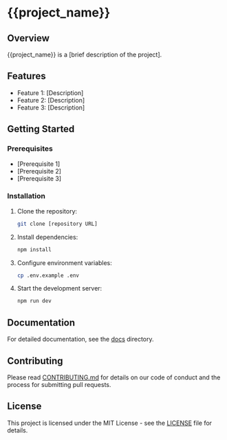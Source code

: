 # {{project_name}}

## Overview

{{project_name}} is a [brief description of the project].

## Features

- Feature 1: [Description]
- Feature 2: [Description]
- Feature 3: [Description]

## Getting Started

### Prerequisites

- [Prerequisite 1]
- [Prerequisite 2]
- [Prerequisite 3]

### Installation

1. Clone the repository:
   ```bash
   git clone [repository URL]
   ```

2. Install dependencies:
   ```bash
   npm install
   ```

3. Configure environment variables:
   ```bash
   cp .env.example .env
   ```

4. Start the development server:
   ```bash
   npm run dev
   ```

## Documentation

For detailed documentation, see the [docs](./docs) directory.

## Contributing

Please read [CONTRIBUTING.md](./docs/legal/contributor-guidelines.md) for details on our code of conduct and the process for submitting pull requests.

## License

This project is licensed under the MIT License - see the [LICENSE](./docs/legal/license.md) file for details.